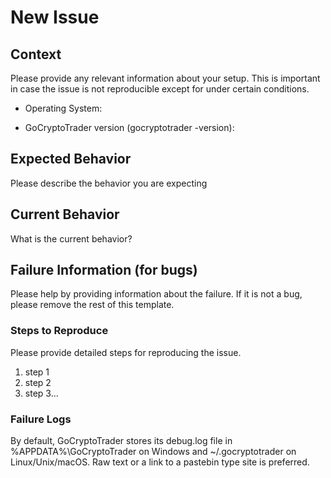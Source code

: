 # New Issue

## Context

Please provide any relevant information about your setup. This is important in case the issue is not reproducible except for under certain conditions.

* Operating System:

* GoCryptoTrader version (gocryptotrader -version):

## Expected Behavior

Please describe the behavior you are expecting

## Current Behavior

What is the current behavior?

## Failure Information (for bugs)

Please help by providing information about the failure. If it is not a bug, please remove the rest of this template.

### Steps to Reproduce

Please provide detailed steps for reproducing the issue.

1. step 1
2. step 2
3. step 3...

### Failure Logs

By default, GoCryptoTrader stores its debug.log file in %APPDATA%\GoCryptoTrader on Windows and ~/.gocryptotrader on Linux/Unix/macOS. Raw text or a link to a pastebin type site is preferred.